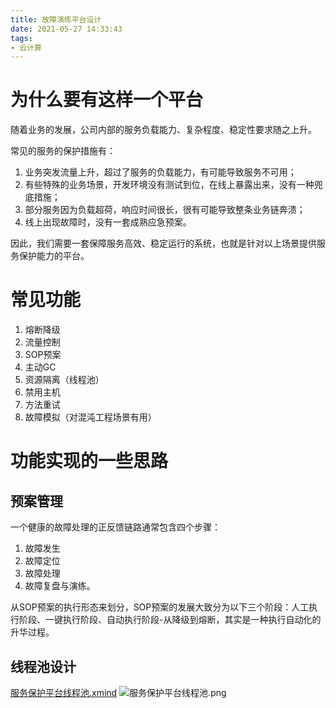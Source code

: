 ```yaml
---
title: 故障演练平台设计
date: 2021-05-27 14:33:43
tags:
- 云计算
---
```

# 为什么要有这样一个平台

随着业务的发展，公司内部的服务负载能力、复杂程度、稳定性要求随之上升。

常见的服务的保护措施有：

1. 业务突发流量上升，超过了服务的负载能力，有可能导致服务不可用；
2. 有些特殊的业务场景，开发环境没有测试到位，在线上暴露出来，没有一种兜底措施；
3. 部分服务因为负载超荷，响应时间很长，很有可能导致整条业务链奔溃；
4. 线上出现故障时，没有一套成熟应急预案。

因此，我们需要一套保障服务高效、稳定运行的系统，也就是针对以上场景提供服务保护能力的平台。

# 常见功能

1. 熔断降级
2. 流量控制
3. SOP预案
4. 主动GC
5. 资源隔离（线程池）
6. 禁用主机
7. 方法重试
8. 故障模拟（对混沌工程场景有用）

# 功能实现的一些思路

## 预案管理

一个健康的故障处理的正反馈链路通常包含四个步骤：

1. 故障发生
2. 故障定位
3. 故障处理
4. 故障复盘与演练。

从SOP预案的执行形态来划分，SOP预案的发展大致分为以下三个阶段：人工执行阶段、一键执行阶段、自动执行阶段-从降级到熔断，其实是一种执行自动化的升华过程。

## 线程池设计

[服务保护平台线程池.xmind](服务保护平台线程池.xmind)
![服务保护平台线程池.png](服务保护平台线程池.png)